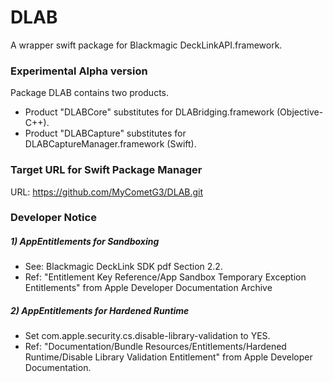 # DLAB

A wrapper swift package for Blackmagic DeckLinkAPI.framework.

### Experimental Alpha version

Package DLAB contains two products.

- Product "DLABCore" substitutes for DLABridging.framework (Objective-C++).
- Product "DLABCapture" substitutes for DLABCaptureManager.framework (Swift). 

### Target URL for Swift Package Manager

URL: https://github.com/MyCometG3/DLAB.git

### Developer Notice
##### 1) AppEntitlements for Sandboxing

- See: Blackmagic DeckLink SDK pdf Section 2.2.
- Ref: "Entitlement Key Reference/App Sandbox Temporary Exception Entitlements" from Apple Developer Documentation Archive

##### 2) AppEntitlements for Hardened Runtime
- Set com.apple.security.cs.disable-library-validation to YES.
- Ref: "Documentation/Bundle Resources/Entitlements/Hardened Runtime/Disable Library Validation Entitlement" from Apple Developer Documentation.
